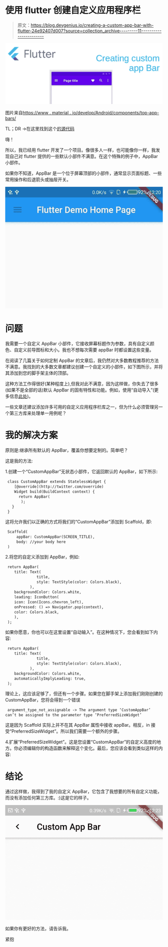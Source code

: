 # 使用 flutter 创建自定义应用程序栏

> 原文：<https://blog.devgenius.io/creating-a-custom-app-bar-with-flutter-24e92407d007?source=collection_archive---------11----------------------->

![](img/3198f813e536dc6e226ee62d2b509683.png)

图片来自[https://www . material . io/develop/Android/components/top-app-bars/](https://www.material.io/develop/android/components/top-app-bars/)

TL；DR ->在这里找到这个[的源代码](https://github.com/hnoor/customAppBar/)

嗨！

所以，我已经用 flutter 开发了一个项目。像很多人一样，也可能像你一样，我发现自己对 flutter 提供的一些默认小部件不满意。在这个特殊的例子中，AppBar 小部件。

如果你不知道，AppBar 是一个位于屏幕顶部的小部件，通常显示页面标题、一些常用操作和后退箭头或抽屉开关。

![](img/9147fb0e7b9a61d20e46b8f6b7df27ab.png)

# **问题**

我需要一个自定义 AppBar 小部件，它接收屏幕标题作为参数，具有自定义颜色、自定义前导图标和大小。我也不想每次需要 appBar 时都设置这些变量。

在阅读了几篇关于如何定制 AppBar 的文章后，我仍然对大多数教程推荐的方法不满意。我找到的大多数文章都建议创建一个自定义的小部件，如下图所示，并将其添加到您的脚手架主体的顶部。

这种方法工作得很好(某种程度上),但我对此不满意，因为这样做，你失去了很多(如果不是全部的话)默认 AppBar 的固有特性和功能。例如，使用“自动导入”(更多信息[此处](https://api.flutter.dev/flutter/material/AppBar/automaticallyImplyLeading.html))。

一些文章还建议添加许多可用的自定义应用程序栏库之一，但为什么必须管理另一个第三方库来处理单一用例呢？

# 我的解决方案

原则是:继承所有默认的 AppBar，覆盖你想要定制的。简单吧？

这是我的方法:

1.创建一个“CustomAppBar”无状态小部件，它返回默认的 AppBar，如下所示:

```
 class CustomAppBar extends StatelessWidget {
    [@override](http://twitter.com/override)
    Widget build(BuildContext context) {
      return AppBar(
       );
   }
 }
```

这将允许我们以正确的方式将我们的“CustomAppBar”添加到 Scaffold，即:

```
 Scaffold(
     appBar: CustomAppBar(SCREEN_TITLE),
     body: //your body here
 ) 
```

2.将您的自定义添加到 AppBar，例如:

```
 return AppBar(
    title: Text(
              title,
              style: TextStyle(color: Colors.black),
           ),
    backgroundColor: Colors.white,
    leading: IconButton(
    icon: Icon(Icons.chevron_left),
    onPressed: () => Navigator.pop(context),
    color: Colors.black,
    ),
 ); 
```

如果你愿意，你也可以在这里设置“自动输入”。在这种情况下，您会看到如下内容:

```
 return AppBar(
    title: Text(
              title,
              style: TextStyle(color: Colors.black),
           ),
    backgroundColor: Colors.white,
    automaticallyImplyLeading: true,
 ); 
```

理论上，这应该足够了，但还有一个步骤。如果您在脚手架上添加我们刚刚创建的 CustomAppBar，您将会得到一个错误

```
 argument_type_not_assignable -> The argument type ‘CustomAppBar’ can’t be assigned to the parameter type ‘PreferredSizeWidget’ 
```

这是因为 Scaffold 实际上并不在其 AppBar 属性中接收 appBar。相反，in 接受“PreferredSizeWidget”。所以我们需要一个额外的步骤。

4.扩展“PreferredSizeWidget”。这是您设置“CustomAppBar”的自定义高度的地方。你必须编辑你的构造函数来解释这个变化。最后，您应该会看到类似这样的内容:

# 结论

通过这样做，我得到了我的自定义 AppBar，它包含了我想要的所有自定义功能，而没有添加任何第三方库。:)这是它的样子。

![](img/04b806b0bbddeee7423a4b92f8f5c59d.png)

如果你有更好的方法，请告诉我。

紧抱